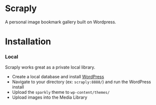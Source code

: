 Scraply
================

A personal image bookmark gallery built on Wordpress.

<h1>Installation</h1>

<h3>Local</h3>
Scraply works great as a private local library.
<ul>
	<li>Create a local database and install <a href="http://wordpress.org/download/" target="_blank">WordPress</a></li>
	<li>Navigate to your directory (ex: <code>scraply:8888/</code>) and run the WordPress install</li>
	<li>Upload the <code>sparkly</code> theme to <code>wp-content/themes/</code></li>
	<li>Upload images into the Media Library</li>
</ul>
